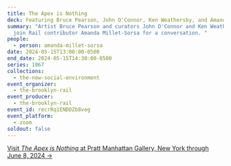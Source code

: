 ```yaml
---
title: The Apex is Nothing
deck: Featuring Bruce Pearson, John O'Connor, Ken Weathersby, and Amanda Millet-Sorsa
summary: "Artist Bruce Pearson and curators John O'Connor and Ken Weathersby
  join Rail contributor Amanda Millet-Sorsa for a conversation. "
people:
  - person: amanda-millet-sorsa
date: 2024-05-15T13:00:00-0500
end_date: 2024-05-15T14:30:00-0500
series: 1067
collections:
  - the-new-social-environment
event_organizer:
  - the-brooklyn-rail
event_producer:
  - the-brooklyn-rail
event_id: recrRq1ENDDZb8veg
event_platform:
  - zoom
soldout: false
---
```

[V﻿isit *The Apex is Nothing* at Pratt Manhattan Gallery, New York through June 8, 2024 →](https://www.pratt.edu/events/the-apex-is-nothing/)